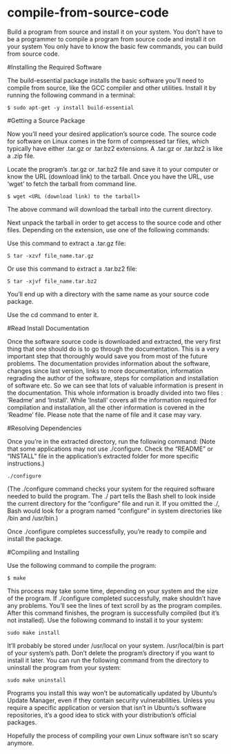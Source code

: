 # compile-from-source-code

Build a program from source and install it on your system.
You don’t have to be a programmer to compile a program from source code and install it on your system
You only have to know the basic few commands, you can build from source code.

#Installing the Required Software

The build-essential package  installs the basic software you’ll need to compile from source, like the GCC compiler and other utilities. Install it by running the following command in a terminal:

    $ sudo apt-get -y install build-essential

#Getting a Source Package

Now you’ll need your desired application’s source code. 
The source code for software on Linux comes in the form of compressed tar files, which typically have either .tar.gz or .tar.bz2 extensions. A .tar.gz or .tar.bz2 is like a .zip file.

Locate the program’s .tar.gz or .tar.bz2 file and save it to your computer or know the URL (download link) to the tarball.
Once you have the URL, use ‘wget’ to fetch the tarball from command line.

    $ wget <URL (download link) to the tarball>

The above command will download the tarball into the current directory.

Next unpack the tarball in order to get access to the source code and other files. 
Depending on the extension, use one of the following commands:

Use this command to extract a .tar.gz file:

    S tar -xzvf file_name.tar.gz

Or use this command to extract a .tar.bz2 file:

    S tar -xjvf file_name.tar.bz2

You’ll end up with a directory with the same name as your source code package.

Use the cd command to enter it.

#Read Install Documentation

Once the software source code is downloaded and extracted, the very first thing that one should do is to go through the documentation. This is a very important step that thoroughly would save you from most of the future problems. 
The documentation provides information about the software, changes since last version, links to more documentation, information regrading the author of the software, steps for compilation and installation of software etc. 
So we can see that lots of valuable information is present in the documentation.
This whole information is broadly divided into two files : ‘Readme’ and ‘Install’. 
While ‘Install’ covers all the information required for compilation and installation, all the other information is covered in the ‘Readme’ file. 
Please note that the name of file and it case may vary.

#Resolving Dependencies

Once you’re in the extracted directory, run the following command:
(Note that some applications may not use ./configure. Check the “README” or “INSTALL” file in the application’s extracted folder for more specific instructions.)

    ./configure

(The ./configure command checks your system for the required software needed to build the program. The ./ part tells the Bash shell to look inside the current directory for the “configure” file and run it. If you omitted the ./, Bash would look for a program named “configure” in system directories like /bin and /usr/bin.)

Once ./configure completes successfully, you’re ready to compile and install the package.

#Compiling and Installing

Use the following command to compile the program:

    $ make

This process may take some time, depending on your system and the size of the program. 
If ./configure completed successfully, make shouldn’t have any problems. 
You’ll see the lines of text scroll by as the program compiles.
After this command finishes, the program is successfully compiled (but it’s not installed). 
Use the following command to install it to your system:

    sudo make install

It’ll probably be stored under /usr/local on your system. 
/usr/local/bin is part of your system’s path.
Don’t delete the program’s directory if you want to install it later.
You can run the following command from the directory to uninstall the program from your system:

    sudo make uninstall

Programs you install this way won’t be automatically updated by Ubuntu’s Update Manager, even if they contain security vulnerabilities. Unless you require a specific application or version that isn’t in Ubuntu’s software repositories, it’s a good idea to stick with your distribution’s official packages.

Hopefully the process of compiling your own Linux software isn’t so scary anymore.
